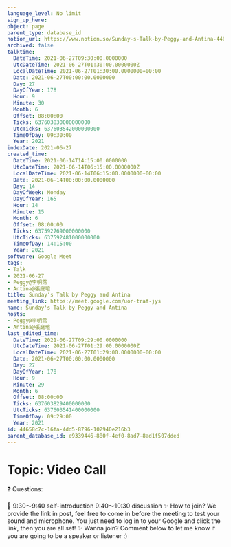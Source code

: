 ```yaml
---
language_level: No limit
sign_up_here: 
object: page
parent_type: database_id
notion_url: https://www.notion.so/Sunday-s-Talk-by-Peggy-and-Antina-44658c7c16fa4dd58796102940e216b3
archived: false
talktime:
  DateTime: 2021-06-27T09:30:00.0000000
  UtcDateTime: 2021-06-27T01:30:00.0000000Z
  LocalDateTime: 2021-06-27T01:30:00.0000000+00:00
  Date: 2021-06-27T00:00:00.0000000
  Day: 27
  DayOfYear: 178
  Hour: 9
  Minute: 30
  Month: 6
  Offset: 08:00:00
  Ticks: 637603830000000000
  UtcTicks: 637603542000000000
  TimeOfDay: 09:30:00
  Year: 2021
indexDate: 2021-06-27
created_time:
  DateTime: 2021-06-14T14:15:00.0000000
  UtcDateTime: 2021-06-14T06:15:00.0000000Z
  LocalDateTime: 2021-06-14T06:15:00.0000000+00:00
  Date: 2021-06-14T00:00:00.0000000
  Day: 14
  DayOfWeek: Monday
  DayOfYear: 165
  Hour: 14
  Minute: 15
  Month: 6
  Offset: 08:00:00
  Ticks: 637592769000000000
  UtcTicks: 637592481000000000
  TimeOfDay: 14:15:00
  Year: 2021
software: Google Meet
tags:
- Talk
- 2021-06-27
- Peggy@李明霈
- Antina@張庭瑄
title: Sunday's Talk by Peggy and Antina
meeting_link: https://meet.google.com/uor-traf-jys
name: Sunday's Talk by Peggy and Antina
hosts:
- Peggy@李明霈
- Antina@張庭瑄
last_edited_time:
  DateTime: 2021-06-27T09:29:00.0000000
  UtcDateTime: 2021-06-27T01:29:00.0000000Z
  LocalDateTime: 2021-06-27T01:29:00.0000000+00:00
  Date: 2021-06-27T00:00:00.0000000
  Day: 27
  DayOfYear: 178
  Hour: 9
  Minute: 29
  Month: 6
  Offset: 08:00:00
  Ticks: 637603829400000000
  UtcTicks: 637603541400000000
  TimeOfDay: 09:29:00
  Year: 2021
id: 44658c7c-16fa-4dd5-8796-102940e216b3
parent_database_id: e9339446-880f-4ef0-8ad7-8ad1f507dded
---
```


# Topic: Video Call  
❓
Questions:
   
   
   
   
   
📅
9:30～9:40 self-introduction
9:40～10:30 discussion
✨
How to join?
We provide the link in post, feel free to come in before the meeting to test your sound and microphone. You just need to log in to your Google and click the link, then you are all set!
✨
Wanna join?
Comment below to let me know if you are going to be a speaker or listener :)

